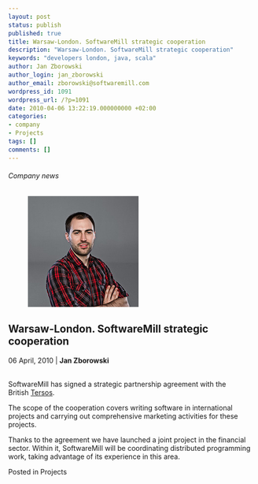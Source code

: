 ```yaml
---
layout: post
status: publish
published: true
title: Warsaw-London. SoftwareMill strategic cooperation
description: "Warsaw-London. SoftwareMill strategic cooperation"
keywords: "developers london, java, scala"
author: Jan Zborowski
author_login: jan_zborowski
author_email: zborowski@softwaremill.com
wordpress_id: 1091
wordpress_url: /?p=1091
date: 2010-04-06 13:22:19.000000000 +02:00
categories:
- company
- Projects
tags: []
comments: []
---
```


<h6>Company news</h6>
<div class="post-header clearfix">
<figure><div class="image"><img src="/img/members/zborowski.jpg" alt="Jan Zborowski"></div></figure><div class="title">
<h2 class="font-dark-blue font-normal">Warsaw-London. SoftwareMill strategic cooperation</h2>06 April, 2010 | <b>Jan Zborowski</b><br><br>
</div>
</div>
<div class="post-rows"><div class="text">
<p id="Postyarchiwalne-Warsaw-London.SoftwareMillstrategiccooperation">SoftwareMill has signed a strategic partnership agreement with the British <a href="http://tersos.com/" rel="nofollow">Tersos</a>.</p>
<p>The scope of the cooperation covers writing software in international projects and carrying out comprehensive marketing activities for these projects.</p>
<p>Thanks to the agreement we have launched a joint project in the financial sector. Within it, SoftwareMill will be coordinating distributed programming work, taking advantage of its experience in this area.</p>
</div></div>
<div class="post-footer">Posted in Projects</div>
